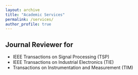 ```yaml
---
layout: archive
title: "Academic Services"
permalink: /services/
author_profile: true
---
```


## Journal Reviewer for

* IEEE Transactions on Signal Processing (TSP)
* IEEE Transactions on Industrial Electronics (TIE)
* Transactions on Instrumentation and Measurement (TIM)

<div style='display: none'>
## Conference Reviewer for

* IEEE International Instrumentation and Measurement Technology Conference (I2MTC) 2018, 2019
* Prognostics and System Health Management Conference (PHM-Chongqing) 2018

</div>


